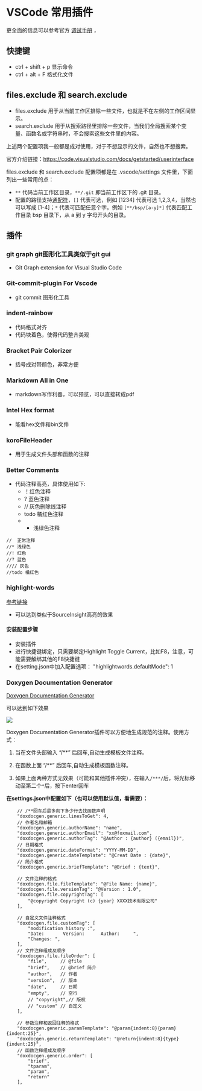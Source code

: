 # VSCode 常用插件

更全面的信息可以参考官方 [调试手册](https://code.visualstudio.com/docs/editor/debugging#_launch-configurations) ，

## 快捷键

- ctrl + shift + p  显示命令
- ctrl + alt + F 格式化文件

## files.exclude 和 search.exclude

- files.exclude 用于从当前工作区排除一些文件，也就是不在左侧的工作区间显示。
- search.exclude 用于从搜索路径里排除一些文件，当我们全局搜索某个变量、函数名或字符串时，不会搜索这些文件里的内容。

上述两个配置项我一般都是成对使用，对于不想显示的文件，自然也不想搜索。

官方介绍链接：https://code.visualstudio.com/docs/getstarted/userinterface

files.exclude 和 search.exclude 配置项都是在 .vscode/settings 文件里，下面列出一些常用的点：

- `**` 代码当前工作区目录，`**/.git` 即当前工作区下的 .git 目录。
- 配置的路径支持[通配符](https://m.linuxidc.com/Linux/2017-08/146463.htm)，`[]` 代表可选，例如 [1234] 代表可选 1,2,3,4，当然也可以写成 [1-4]；`*` 代表可匹配任意个字。例如 `[**/bsp/[a-y]*]` 代表匹配工作目录 bsp 目录下，从 a 到 y 字母开头的目录。

## 插件

### git graph  git图形化工具类似于git gui
- Git Graph extension for Visual Studio Code

### Git-commit-plugin For Vscode  
- git commit 图形化工具

### indent-rainbow 
- 代码格式对齐
- 代码块着色，使得代码整齐美观

### Bracket Pair Colorizer
- 括号成对带颜色，非常方便

### Markdown All in One
- markdown写作利器，可以预览，可以直接转成pdf

### Intel Hex format
- 能看hex文件和bin文件

### koroFileHeader
- 用于生成文件头部和函数的注释

### Better Comments
- 代码注释高亮，具体使用如下:
  - ！红色注释
  - ? 蓝色注释
  - // 灰色删除线注释
  - todo 橘红色注释
  - * 浅绿色注释

```
//  正常注释
//* 浅绿色
//! 红色
//? 蓝色
//// 灰色
//todo 橘红色
```

### highlight-words
[参考链接](https://blog.csdn.net/palmer_kai/article/details/79548164)
- 可以达到类似于SourceInsight高亮的效果

#### 安装配置步骤
- 安装插件
- 进行快捷键绑定，只需要绑定Highlight Toggle Current，比如F8，注意，可能需要解绑其他的F8快捷键
- 在setting.json中加入配置选项： "highlightwords.defaultMode": 1





### Doxygen Documentation Generator

[Doxygen Documentation Generator](https://blog.csdn.net/lblmlms/article/details/113662339)



可以达到如下效果

![](https://gitee.com/chenyingchun0312/article-images/raw/master/Typora/test11112.gif)

Doxygen Documentation Generator插件可以方便地生成规范的注释。使用方式：

1. 当在文件头部输入 “/**” 后回车,自动生成模板文件注释。

2. 在函数上面 “/**” 后回车,自动生成模板函数注释。

3. 如果上面两种方式无效果（可能和其他插件冲突），在输入```/***/```后，将光标移动至第二个```*```后，按下enter回车

   

**在settings.json中配置如下（也可以使用默认值，看需要）：**

```
	// /**回车后最多向下多少行去找函数声明
 	"doxdocgen.generic.linesToGet": 4,
	// 作者名和邮箱
	"doxdocgen.generic.authorName": "name",
    "doxdocgen.generic.authorEmail": "xx@foxmail.com",
    "doxdocgen.generic.authorTag": "@Author : {author} ({email})",
	// 日期格式
    "doxdocgen.generic.dateFormat": "YYYY-MM-DD",
    "doxdocgen.generic.dateTemplate": "@Creat Date : {date}",
	// 简介格式
    "doxdocgen.generic.briefTemplate": "@Brief : {text}",
   
    // 文件注释的格式
    "doxdocgen.file.fileTemplate": "@File Name: {name}",
    "doxdocgen.file.versionTag": "@Version : 1.0",
    "doxdocgen.file.copyrightTag": [
        "@copyright Copyright (c) {year} XXXX技术有限公司"
    ],
    
    // 自定义文件注释格式
    "doxdocgen.file.customTag": [
        "modification history :",
        "Date:       Version:      Author:     ",
        "Changes: ",
    ],
    // 文件注释组成及顺序
    "doxdocgen.file.fileOrder": [
        "file",		// @file
        "brief",	// @brief 简介
        "author",	// 作者
        "version",	// 版本
        "date",		// 日期
        "empty",	// 空行
        // "copyright",// 版权
        // "custom"	// 自定义
    ],

	// 参数注释和返回注释的格式
	"doxdocgen.generic.paramTemplate": "@param{indent:8}{param}{indent:25}",
    "doxdocgen.generic.returnTemplate": "@return{indent:8}{type}{indent:25}",
    // 函数注释组成及顺序
    "doxdocgen.generic.order": [
        "brief",
        "tparam",
        "param",
        "return"
    ],
```

